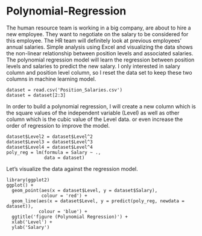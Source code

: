 # Polynomial-Regression
The human resource team is working in a big company, are about to hire a new employee. They want to negotiate on the salary to be considered for this employee. 
The HR team will definitely look at previous employees’ annual salaries. Simple analysis using Excel and visualizing the data shows the non-linear relationship between position levels and associated salaries.
The polynomial regression model will learn the regression between position levels and salaries to predict the new salary.
I only interested in salary column and position level column, so I reset the data set to keep these two columns in machine learning model.

```
dataset = read.csv('Position_Salaries.csv')
dataset = dataset[2:3]
```
In order to build a polynomial regression, I will create a new column which is the square values of the independent variable (Level) as well as other column which is the cubic value of the Level data. or even increase the order of regression to improve the model.

```
dataset$Level2 = dataset$Level^2
dataset$Level3 = dataset$Level^3
dataset$Level4 = dataset$Level^4
poly_reg = lm(formula = Salary ~ .,
              data = dataset)
```

Let’s visualize the data against the regression model.

```
library(ggplot2)
ggplot() +
  geom_point(aes(x = dataset$Level, y = dataset$Salary),
             colour = 'red') +
  geom_line(aes(x = dataset$Level, y = predict(poly_reg, newdata = dataset)),
            colour = 'blue') +
  ggtitle('figure (Polynomial Regression)') +
  xlab('Level') +
  ylab('Salary')
  ```
  
